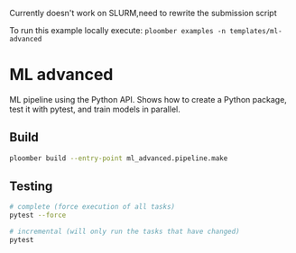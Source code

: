 
Currently doesn't work on SLURM,need to rewrite the submission script
<!-- start header -->
To run this example locally execute: `ploomber examples -n templates/ml-advanced`

<!-- end header -->


# ML advanced

<!-- start description -->
ML pipeline using the Python API. Shows how to create a Python package, test it with pytest, and train models in parallel.
<!-- end description -->

## Build

```sh
ploomber build --entry-point ml_advanced.pipeline.make
```

## Testing

```bash
# complete (force execution of all tasks)
pytest --force
```

```bash
# incremental (will only run the tasks that have changed)
pytest
```
